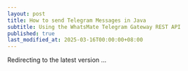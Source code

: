 ```yaml
---
layout: post
title: How to send Telegram Messages in Java
subtitle: Using the WhatsMate Telegram Gateway REST API
published: true
last_modified_at: 2025-03-16T00:00:00+08:00
---
```



<script>
    function pageRedirect() {
        window.location.replace("/2022-06-16-send-telegram-message-java/");
    }      
    setTimeout("pageRedirect()", 1000);
</script>

Redirecting to the latest version ...
